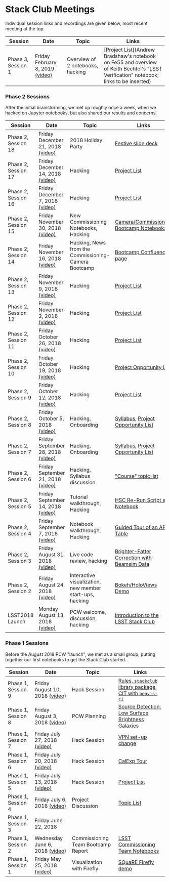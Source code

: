 # Stack Club Meetings

Individual session links and recordings are given below, most recent meeting at the top.

| Session  | Date  | Topic  | Links  |
|---|---|---|---|
| Phase 3, Session 1 | Friday February 8, 2019 [(video)]() | Overview of 2 notebooks, hacking | [Project List](Andrew Bradshaw's notebook on Fe55 and overview of Keith Bechtol's "LSST Verification" notebook;  links to be inserted) |

### Phase 2 Sessions

After the initial brainstorming, we met up roughly once a week, when we hacked on Jupyter notebooks, but also shared our results and concerns.  

| Session  | Date  | Topic  | Links  |
|---|---|---|---|
| Phase 2, Session 18 | Friday December 21, 2018 [(video)](https://stanford.zoom.us/recording/share/7OnxWJl4LGTK6OV62fr2GGG3dDEjeJRgMPUdjkH0GFywIumekTziMw) | 2018 Holiday Party | [Festive slide deck](https://docs.google.com/presentation/d/1h6Db1evZUJ6OFrfPlHwS3vTTZAhfyxyESukWkqfKPTY/edit#slide=id.p1) |
| Phase 2, Session 17 | Friday December 14, 2018 [(video)](https://stanford.zoom.us/recording/share/5bB15bZkNc8XdffWCks21z1BD7f_CLQVzf5VqzfH_buwIumekTziMw) | Hacking | [Project List](https://github.com/LSSTScienceCollaborations/StackClub/issues?utf8=%E2%9C%93&q=is%3Aissue+is%3Aopen+label%3Aproject) |
| Phase 2, Session 16 | Friday December 7, 2018 [(video)](https://stanford.zoom.us/recording/share/yyl_lo1bptVlAyq3H8eIqS9hqxZyx5BG8Nfifq7og3iwIumekTziMw) | Hacking | [Project List](https://github.com/LSSTScienceCollaborations/StackClub/issues?utf8=%E2%9C%93&q=is%3Aissue+is%3Aopen+label%3Aproject) |
| Phase 2, Session 15 | Friday November 30, 2018 [(video)](https://stanford.zoom.us/recording/share/o-02QJJoM7nADKed3Ehvqy0Tp4yS04phj7e2OKPwh-6wIumekTziMw) | New Commissioning Notebooks, Hacking | [Camera/Commissioning Bootcamp Notebooks](https://github.com/lsst/bootcamp-work) |
| Phase 2, Session 14 | Friday November 16, 2018 [(video)](https://stanford.zoom.us/recording/share/6p9WWv9C4Z1zCKsSRaIMRW4fkrACWI2ufpR5AYGVO1WwIumekTziMw) | Hacking, News from the Commissioning-Camera Bootcamp | [Bootcamp Confluence page](https://confluence.lsstcorp.org/display/DM/DM-Commissioning-Camera+Bootcamp) |
| Phase 2, Session 13 | Friday November 9, 2018 [(video)](https://stanford.zoom.us/recording/share/0Eg9OR1rwvzDQiqTOGzIYXppV88fx-JjdSBkRH6aUHKwIumekTziMw) | Hacking | [Project  List](https://github.com/LSSTScienceCollaborations/StackClub/issues?utf8=%E2%9C%93&q=is%3Aissue+is%3Aopen+label%3Aproject) |
| Phase 2, Session 12 | Friday November 2, 2018 [(video)](https://stanford.zoom.us/recording/share/Ri8pH7z40zLXGty5sNPmDi-iQPbYjpFeeFpqaDBIG7ywIumekTziMw) | Hacking | [Project List](https://github.com/LSSTScienceCollaborations/StackClub/issues?utf8=%E2%9C%93&q=is%3Aissue+is%3Aopen+label%3Aproject) |
| Phase 2, Session 11 | Friday October 26, 2018 [(video)](https://stanford.zoom.us/recording/share/AIGp9ORdsRl8LIBa5RpM48aQ2duetH0OQlDkGxYlKjewIumekTziMw) | Hacking | [Project List](https://github.com/LSSTScienceCollaborations/StackClub/issues?utf8=%E2%9C%93&q=is%3Aissue+is%3Aopen+label%3Aproject) |
| Phase 2, Session 10 | Friday October 19, 2018 [(video)](https://stanford.zoom.us/recording/share/mSicBoBiDM8JCmu1jUWe8dNUAZG4u-TTwOUpplSQokGwIumekTziMw) | Hacking | [Project Opportunity List](https://github.com/LSSTScienceCollaborations/StackClub/issues?utf8=%E2%9C%93&q=is%3Aissue+is%3Aopen+label%3Aproject) |
| Phase 2, Session 9 | Friday October 12, 2018 [(video)](https://stanford.zoom.us/recording/share/An-E7Q687JAkHq49LzMANfuGswcW7mxrZT-ylIWz21qwIumekTziMw) | Hacking | [Project List](https://github.com/LSSTScienceCollaborations/StackClub/issues?utf8=%E2%9C%93&q=is%3Aissue+is%3Aopen+label%3Aproject) |
| Phase 2, Session 8 | Friday October 5, 2018 [(video)](https://stanford.zoom.us/recording/share/x2PmEus_ukK_V9zZxjzHActEjW1Ao-d5WdSrKwdd_qmwIumekTziMw) | Hacking, Onboarding | [Syllabus](https://github.com/LSSTScienceCollaborations/StackClub/blob/master/Syllabus.md), [Project Opportunity List](https://github.com/LSSTScienceCollaborations/StackClub/issues?utf8=%E2%9C%93&q=is%3Aissue+is%3Aopen+label%3Aproject+label%3Aopportunity) |
| Phase 2, Session 7 | Friday September 28, 2018 [(video)](https://stanford.zoom.us/recording/share/j8LCQMScoqux_h0E6yBEdP8CytbS6RG8zYpqzEV86o-wIumekTziMw) | Hacking, Onboarding | [Syllabus](https://github.com/LSSTScienceCollaborations/StackClub/blob/master/Syllabus.md), [Project Opportunity List](https://github.com/LSSTScienceCollaborations/StackClub/issues?utf8=%E2%9C%93&q=is%3Aissue+is%3Aopen+label%3Aproject+label%3Aopportunity) |
| Phase 2, Session 6 | Friday September 21, 2018 [(video)](https://stanford.zoom.us/recording/share/8_fQYpnZFh2jDLE4LHKjEfdiQ28kjFxGu5jSdTuzdE2wIumekTziMw) | Hacking, Syllabus discussion | ["Course" topic list](https://docs.google.com/document/d/1PSA1uWwTfs9CweatpxF8CEPGBYRY5ZaXB39JzXYE7_U/edit?ts=5ba52b5e#heading=h.txq6h6bpxzkd) | 
| Phase 2, Session 5 | Friday September 14, 2018 [(video)](https://stanford.zoom.us/recording/share/-IiuluXvCcOdD-L8FNQSmnB29-f8lU2pTfPyyahcJ1uwIumekTziMw) | Tutorial walkthrough, Hacking | [HSC Re-Run Script and Notebook](https://github.com/LSSTScienceCollaborations/StackClub/blob/project/hsc-re-run/ImageProcessing/Re-RunHSC.ipynb) | 
| Phase 2, Session 4 | Friday September 7, 2018 [(video)](https://stanford.zoom.us/recording/share/ZlkFudy5hMTeR-GZVOgo_oGd0R9Q4dkrN6-aJMfelGawIumekTziMw) | Notebook walkthrough, Hacking | [Guided Tour of an AFW Table](https://github.com/LSSTScienceCollaborations/StackClub/blob/project/afw_table/ishasan/Basics/afw_table_guided_tour.ipynb) | 
| Phase 2, Session 3 | Friday August 31, 2018 [(video)](https://stanford.zoom.us/recording/share/U7_XJvwjNlUh4N7g3ytBbKtTQHl-fLS0tqiBhAxZrEmwIumekTziMw) | Live code review, hacking | [Brighter-Fatter Correction with Beamsim Data](https://github.com/LSSTScienceCollaborations/StackClub/blob/project/beamsim/andrewkbradshaw/ImageProcessing/BrighterFatterCorrection.ipynb) |
| Phase 2, Session 2 | Friday August 24, 2018 [(video)](https://stanford.zoom.us/recording/share/share/Xii8Utw9RX5rqGUn8a_barg6NDBcRuzkmDIjDrUds82wIumekTziMw) | Interactive visualization, new member start-ups, hacking | [Bokeh/HoloViews Demo](https://github.com/LSSTScienceCollaborations/StackClub/blob/project/bokeh_holoviews_datashader/bechtol/Visualization/bokeh_holoviews_datashader.ipynb) | 
| LSST2018 Launch | Monday August 13, 2018 [(video)](https://stanford.zoom.us/recording/share/qyunKljpUWaFQBneuiL4PnbxTB-tf1BvttELFVPJHnuwIumekTziMw) | PCW welcome, discussion, hacking | [Introduction to the LSST Stack Club](https://docs.google.com/presentation/d/1LWShGi-YLqWoxPvewkg-JOpb67WKZyI0YQcSFrmAl14/edit#slide=id.p1) | 


### Phase 1 Sessions

Before the August 2018 PCW "launch", we met as a small group, putting together our first notebooks to get the Stack Club started.

| Session  | Date  | Topic  | Links  |
|---|---|---|---|
| Phase 1, Session 9 | Friday August 10, 2018 [(video)](https://stanford.zoom.us/recording/share/d5skJMVG1L-XhtyV6xZA6gI0pN552NQjfNuFUMymocCwIumekTziMw) | Hack Session | [Rules, `stackclub` library package, CIT with `beavis-ci`](https://github.com/LSSTScienceCollaborations/StackClub/issues/85) |
| Phase 1, Session 8 | Friday August 3, 2018 [(video)](https://stanford.zoom.us/recording/share/Pnin7IjBNCyGrOCKgyXTvRFFbcuE_eG6tN6QWkQtsvmwIumekTziMw) | PCW Planning | [Source Detection: Low Surface Brightness Galaxies](https://github.com/LSSTScienceCollaborations/StackClub/blob/master/SourceDetection/LowSurfaceBrightness.ipynb) |
| Phase 1, Session 7 | Friday July 27, 2018 [(video)](https://stanford.zoom.us/recording/share/AOFd8Q8yH4lHI6aTLylqRBgcusMUERz-ksiULX4rRL2wIumekTziMw) | Hack Session | [VPN set-up change](https://github.com/LSSTScienceCollaborations/StackClub/blob/master/GettingStarted/GettingStarted.md#accessing-ncsa-via-its-vpn) |
| Phase 1, Session 6 | Friday July 20, 2018 [(video)](https://stanford.zoom.us/recording/share/XqFx95GJ7zlSZTOVBPZz4l8WGYUmj7EyNsuF6vofMtewIumekTziMw) | Hack Session | [CalExp Tour](https://github.com/LSSTScienceCollaborations/StackClub/blob/project/calexp-tour/stargaser/Basics/Calexp_guided_tour.ipynb) |
| Phase 1, Session 5 | Friday July 13, 2018 [(video)](https://stanford.zoom.us/recording/share/QT8r75yuXR1sjZVkHh4MstfBLJ80wKubuqSvW4s3gfGwIumekTziMw) | Hack Session | [Project List](https://github.com/LSSTScienceCollaborations/StackClub/issues?q=is%3Aopen+label%3Aproject+sort%3Aupdated-desc) |
| Phase 1, Session 4 | Friday July 6, 2018 [(video)](https://stanford.zoom.us/recording/share/1ZHCNdwRZnhwq8sb1TPvznug-AusUCCIV55N0DUF-LawIumekTziMw) | Project Discussion | [Topic List](https://docs.google.com/document/d/1PSA1uWwTfs9CweatpxF8CEPGBYRY5ZaXB39JzXYE7_U/edit#heading=h.txq6h6bpxzkd) |
| Phase 1, Session 3 | Friday June 22, 2018 |   |   |
| Phase 1, Session 2 | Wednesday June 6, 2018 [(video)](https://stanford.zoom.us/recording/share/YZad6BLPZFCjhgLSckrpis7w6Ekyr61VhhIvtFnjR_-wIumekTziMw) | Commissioning Team Bootcamp Report | [LSST Commissioning Team Notebooks](https://github.com/lsst-com/notebooks) |
| Phase 1, Session 1 | Friday May 25, 2018 [(video)](https://stanford.zoom.us/recording/share/xA33Pv0oq_g5l6a0CaJ0az01mbROy_gyGLDEqIR92FOwIumekTziMw) | Visualization with Firefly  | [SQuaRE Firefly demo](https://github.com/lsst-sqre/notebook-demo/blob/master/Firefly.ipynb) |


